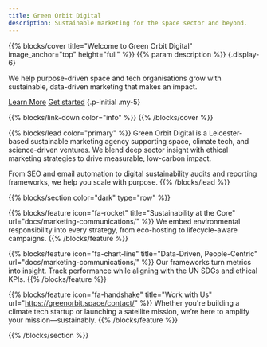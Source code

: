 ```yaml
---
title: Green Orbit Digital
description: Sustainable marketing for the space sector and beyond.
---
```


{{% blocks/cover title="Welcome to Green Orbit Digital" image_anchor="top" height="full" %}}
{{% param description %}}
{.display-6}

We help purpose-driven space and tech organisations grow with sustainable, data-driven marketing that makes an impact.

<a class="btn btn-lg btn-primary me-3" href="about/">Learn More</a>
<a class="btn btn-lg btn-secondary" href="docs/">Get started</a>
{.p-initial .my-5}

{{% blocks/link-down color="info" %}}
{{% /blocks/cover %}}

{{% blocks/lead color="primary" %}}
Green Orbit Digital is a Leicester-based sustainable marketing agency supporting space, climate tech, and science-driven ventures. We blend deep sector insight with ethical marketing strategies to drive measurable, low-carbon impact.

From SEO and email automation to digital sustainability audits and reporting frameworks, we help you scale with purpose.
{{% /blocks/lead %}}

{{% blocks/section color="dark" type="row" %}}

{{% blocks/feature icon="fa-rocket" title="Sustainability at the Core" url="docs/marketing-communications/" %}}
We embed environmental responsibility into every strategy, from eco-hosting to lifecycle-aware campaigns.
{{% /blocks/feature %}}

{{% blocks/feature icon="fa-chart-line" title="Data-Driven, People-Centric" url="docs/marketing-communications/" %}}
Our frameworks turn metrics into insight. Track performance while aligning with the UN SDGs and ethical KPIs.
{{% /blocks/feature %}}

{{% blocks/feature icon="fa-handshake" title="Work with Us" url="https://greenorbit.space/contact/" %}}
Whether you're building a climate tech startup or launching a satellite mission, we’re here to amplify your mission—sustainably.
{{% /blocks/feature %}}

{{% /blocks/section %}}